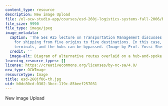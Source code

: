 ```yaml
---
content_type: resource
description: New image Upload
file: /ol-ocw-studio-app/courses/esd-260j-logistics-systems-fall-2006/b0dc80cd03023bcc119c85beef257031_esd-260jf06-th.jpg
file_size: 9990
file_type: image/jpeg
image_metadata:
  caption: 'The Ses #25 lecture on Transportation Management discusses various arrangements
    for shipping from five origins to five destinations. In this case, there are regional
    terminals, and the hubs can be bypassed. (Image by Prof. Yossi Sheffi.)'
  credit: ''
  image-alt: Diagram of alternative routes overlaid on a hub-and-spoke arrangement.
learning_resource_types: []
license: https://creativecommons.org/licenses/by-nc-sa/4.0/
ocw_type: OCWImage
resourcetype: Image
title: esd-260jf06-th.jpg
uid: b0dc80cd-0302-3bcc-119c-85beef257031
---
```

New image Upload